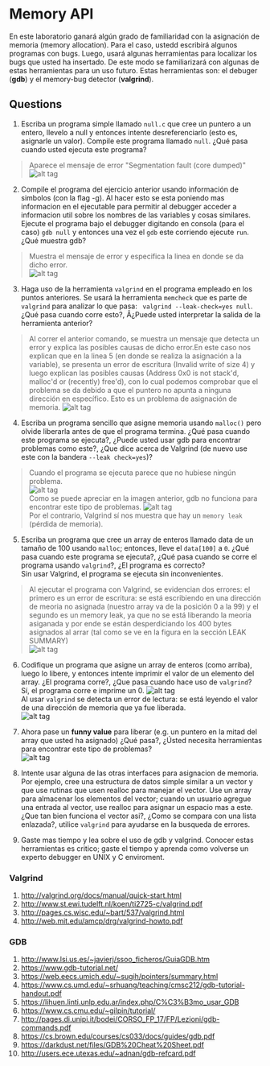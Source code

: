 # Memory API # 

En este laboratorio ganará algún grado de familiaridad con la asignación de memoria (memory allocation). Para el caso, ustedd escribirá algunos programas con bugs. Luego, usará algunas herramientas para localizar los bugs que usted ha insertado. De este modo se familiarizará con algunas de estas herramientas para un uso futuro. Estas herramientas son: el debuger (**gdb**) y el memory-bug detector (**valgrind**).

## Questions ##

1. Escriba un programa simple llamado ```null.c``` que cree un puntero a un entero, llevelo a null y entonces intente desreferenciarlo (esto es, asignarle un valor). Compile este programa llamado ```null```. ¿Qué pasa cuando usted ejecuta este programa?  
>Aparece el mensaje de error "Segmentation fault (core dumped)"
![alt tag](https://github.com/university777/lab3_memory-api/blob/master/punto1.png)

2. Compile el programa del ejercicio anterior usando información de simbolos (con la flag -g). Al hacer esto se esta poniendo mas informacion en el ejecutable para permitir al debugger acceder a informacion util sobre los nombres de las variables y cosas similares. Ejecute el programa bajo el debugger digitando en consola (para el caso) ```gdb null``` y entonces una vez el ```gdb``` este corriendo ejecute ```run```. ¿Qué muestra gdb?
>Muestra el mensaje de error y especifica la linea en donde se da dicho error.  
![alt tag](https://github.com/university777/lab3_memory-api/blob/master/punto2.png)

3. Haga uso de la herramienta ```valgrind``` en el programa empleado en los puntos anteriores. Se usará la herramienta ```memcheck``` que es parte de ```valgrind``` para analizar lo que pasa: ``` valgrind --leak-check=yes null```. ¿Qué pasa cuando corre esto?, Â¿Puede usted interpretar la salida de la herramienta anterior?  
>Al correr el anterior comando, se muestra un mensaje que detecta un error y explica las posibles causas de dicho error.En este caso nos explican que en la linea 5 (en donde se realiza la asignación a la variable), se presenta un error de escritura (Invalid write of size 4) y luego explican las posibles causas (Address 0x0 is not stack'd, malloc'd or (recently) free'd), con lo cual podemos comprobar que el problema se da debido a que el puntero no apunta a ninguna dirección en específico. Esto es un problema de asignación de memoria. 
![alt tag](https://github.com/university777/lab3_memory-api/blob/master/punto3.png)

4. Escriba un programa sencillo que asigne memoria usando ```malloc()``` pero olvide liberarla antes de que el programa termina. ¿Qué pasa cuando este programa se ejecuta?, ¿Puede usted usar gdb para encontrar problemas como este?, ¿Que dice acerca de Valgrind (de nuevo use este con la bandera ```--leak check=yes```)?
>Cuando el programa se ejecuta parece que no hubiese ningún problema.  
![alt tag](https://github.com/university777/lab3_memory-api/blob/master/punto4_1.png)  
Como se puede apreciar en la imagen anterior, gdb no funciona para encontrar este tipo de problemas. 
![alt tag](https://github.com/university777/lab3_memory-api/blob/master/punto4_2.png)  
Por el contrario, Valgrind sí nos muestra que hay un ```memory leak``` (pérdida de memoria).

5. Escriba un programa que cree un array de enteros llamado data de un tamaño de 100 usando ```malloc```; entonces, lleve el ```data[100]``` a ```0```. ¿Qué pasa cuando este programa se ejecuta?, ¿Qué pasa cuando se corre el programa usando ```valgrind```?, ¿El programa es correcto?  
Sin usar Valgrind, el programa se ejecuta sin inconvenientes.
>Al ejecutar el programa con Valgrind, se evidencian dos errores: el primero es un error de escritura: se está escribiendo en una dirección de meoria no asignada (nuestro array va de la posición 0 a la 99) y el segundo es un memory leak, ya que no se está liberando la meoria asiganada y por ende se están desperdiciando los 400 bytes asignados al arrar (tal como se ve en la figura en la sección LEAK SUMMARY)  
![alt tag](https://github.com/university777/lab3_memory-api/blob/master/punto5.png)

6. Codifique un programa que asigne un array de enteros (como arriba), luego lo libere, y entonces intente imprimir el valor de un elemento del array. ¿El programa corre?, ¿Que pasa cuando hace uso de ```valgrind```?  
Sí, el programa corre e imprime un 0.
![alt tag](https://github.com/university777/lab3_memory-api/blob/master/punto6_1.png)  
Al usar ```valgrind``` se detecta un error de lectura: se está leyendo el valor de una dirección de memoria que ya fue liberada.   
![alt tag](https://github.com/university777/lab3_memory-api/blob/master/punto6_2.png)

7. Ahora pase un **funny value** para liberar (e.g. un puntero en la mitad del array que usted ha asignado) ¿Qué pasa?, ¿Ústed necesita herramientas para encontrar este tipo de problemas?  
![alt tag](https://github.com/university777/lab3_memory-api/blob/master/punto4_2.png)

8. Intente usar alguna de las otras interfaces para asignacion de memoria. Por ejemplo, cree una estructura de datos simple similar a un vector y que use rutinas que usen realloc para manejar el vector. Use un array para almacenar los elementos del vector; cuando un usuario agregue una entrada al vector, use realloc para asignar un espacio mas a este. ¿Que tan bien funciona el vector asi?, ¿Como se compara con una lista enlazada?, utilice ```valgrind``` para ayudarse en la busqueda de errores.

9. Gaste mas tiempo y lea sobre el uso de gdb y valgrind. Conocer estas herramientas es critico; gaste el tiempo y aprenda como volverse un experto debugger en UNIX y C enviroment.


### Valgrind ###

1. http://valgrind.org/docs/manual/quick-start.html
2. http://www.st.ewi.tudelft.nl/koen/ti2725-c/valgrind.pdf
3. http://pages.cs.wisc.edu/~bart/537/valgrind.html
4. http://web.mit.edu/amcp/drg/valgrind-howto.pdf

### GDB ###

1. http://www.lsi.us.es/~javierj/ssoo_ficheros/GuiaGDB.htm
2. https://www.gdb-tutorial.net/
3. https://web.eecs.umich.edu/~sugih/pointers/summary.html
4. https://www.cs.umd.edu/~srhuang/teaching/cmsc212/gdb-tutorial-handout.pdf
5. https://lihuen.linti.unlp.edu.ar/index.php/C%C3%B3mo_usar_GDB
6. https://www.cs.cmu.edu/~gilpin/tutorial/
7. http://pages.di.unipi.it/bodei/CORSO_FP_17/FP/Lezioni/gdb-commands.pdf
8. https://cs.brown.edu/courses/cs033/docs/guides/gdb.pdf
9. https://darkdust.net/files/GDB%20Cheat%20Sheet.pdf
10. http://users.ece.utexas.edu/~adnan/gdb-refcard.pdf
